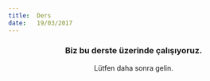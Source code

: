 ```yaml
---
title:  Ders
date:   19/03/2017
---
```


### <center>Biz bu derste üzerinde çalışıyoruz.</center>
<center>Lütfen daha sonra gelin.</center>